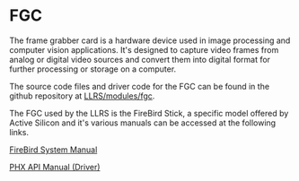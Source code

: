 # FGC
The frame grabber card is a hardware device used in image processing and computer vision applications. It's designed to capture video frames from analog or digital video sources and convert them into digital format for further processing or storage on a computer.

The source code files and driver code for the FGC can be found in the github repository at [LLRS/modules/fgc](https://github.com/TQT-RAAQS/LLRS/tree/main/modules/fgc).

The FGC used by the LLRS is the FireBird Stick, a specific model offered by Active Silicon and it's various manuals can be accessed at the following links.

[FireBird System Manual](https://uofwaterloo-my.sharepoint.com/personal/acooperr_uwaterloo_ca/_layouts/15/onedrive.aspx?id=%2Fpersonal%2Facooperr%5Fuwaterloo%5Fca%2FDocuments%2FTQT%2DRAAQS%2FProjects%20%28URAs%29%2FEMCCD%20workstation%20%28Sailesh%29%2FActiveSDK%20v01%2E08%2E02%2Fdocumentation%2FFireBird%5FSystem%5FManual%2Epdf&parent=%2Fpersonal%2Facooperr%5Fuwaterloo%5Fca%2FDocuments%2FTQT%2DRAAQS%2FProjects%20%28URAs%29%2FEMCCD%20workstation%20%28Sailesh%29%2FActiveSDK%20v01%2E08%2E02%2Fdocumentation)

[PHX API Manual (Driver)](https://uofwaterloo-my.sharepoint.com/personal/acooperr_uwaterloo_ca/_layouts/15/onedrive.aspx?id=%2Fpersonal%2Facooperr%5Fuwaterloo%5Fca%2FDocuments%2FTQT%2DRAAQS%2FProjects%20%28URAs%29%2FEMCCD%20workstation%20%28Sailesh%29%2FActiveSDK%20v01%2E08%2E02%2Fdocumentation%2FPHX%5FAPI%5FManual%2Epdf&parent=%2Fpersonal%2Facooperr%5Fuwaterloo%5Fca%2FDocuments%2FTQT%2DRAAQS%2FProjects%20%28URAs%29%2FEMCCD%20workstation%20%28Sailesh%29%2FActiveSDK%20v01%2E08%2E02%2Fdocumentation)